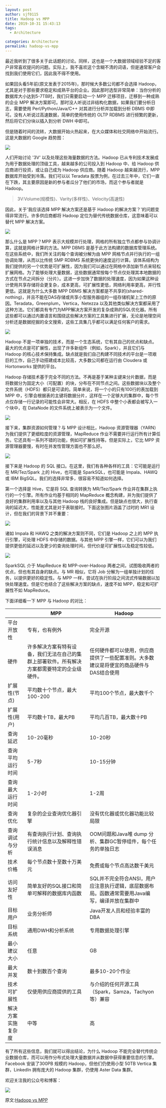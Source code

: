 ```yaml
---
layout: post
author: sjf0115
title: Hadoop vs MPP
date: 2019-10-31 15:43:13
tags:
  - Architecture

categories: Architecture
permalink: hadoop-vs-mpp
---
```


最近我听到了很多关于此话题的讨论。同样，这也是一个大数据领域经验不足的客户非常喜欢提问的问题。实际上，我不喜欢这个含糊不清的词语，但是通常客户会找到我们使用它们，因此我不得不使用。

如果回头看5年前(原文发表于2015年)，那时候大多数公司都不会选择 Hadoop，尤其是对于那些要求稳定和成熟平台的企业。因此那时选型非常简单：当你分析的数据库大小达到5-7TB时，我们只需要启动一个 MPP 迁移项目，迁移到一种成熟的企业 MPP 解决方案即可。那时没人听说过非结构化数据，如果我们要分析日志，需要使用 Perl/Python/Java/C++ 对其进行分析并加载到分析 DBMS 中即可。没有人听说过高速数据，简单的使用传统的 OLTP RDBMS 进行频繁的更新，然后将它们分块以插入到分析 DWH 中即可。

但是随着时间的流转，大数据开始火热起来，在大众媒体和社交网络中开始流行。这是大数据的 Google 趋势图：

![](https://github.com/sjf0115/PubLearnNotes/blob/master/image/Architecture/hadoop-vs-mpp-1.png?raw=true)

人们开始讨论 '3V' 以及处理这些海量数据的方法。Hadoop 已从专利技术发展成为用于数据处理的顶级工具，越来越多的公司投入到 Hadoop 中、给 Hadoop 供应商进行投资，或让自己成为 Hadoop 供应商。随着 Hadoop 越来越流行，MPP 数据库开始受到冷落。我们可以以 Teradata 股票为例，在过去三年中，它们一直在下跌，其主要原因是新的参与者瓜分了他们的市场，而这个参与者就是 Hadoop。

> 3V:Volume(规模性)、Varity(多样性)、Velocity(高速性)

因此，关于'我应该选择 MPP 解决方案还是基于 Hadoop 的解决方案？'的问题变得非常流行。许多供应商都将 Hadoop 定位为替代传统数据仓库，这意味着可以替代 MPP 解决方案。

![](https://github.com/sjf0115/PubLearnNotes/blob/master/image/Architecture/hadoop-vs-mpp-2.jpg?raw=true)

那么什么是 MPP？MPP 表示大规模并行处理，网格的所有独立节点都参与协调计算，这就是网格计算的方法。MPP DBMS 是基于此方法构建的数据库管理系统。在这些系统中，我们所关注的每个查询被分解为由 MPP 网格节点并行执行的一组协调处理，从而以比传统 SMP RDBMS 系统更快的速度运行计算。该体系结构为我们提供的另一个优势是可扩展性，因为我们可以通过在网格中添加新节点来轻松扩展网格。为了能够处理大量数据，这些数据通常按每个节点仅处理其本地数据的方式在节点之间拆分（分片）。这进一步加快了数据的处理速度，因为如果这种设计使用共享存储将会更复杂，成本更高，可扩展性更低，网络利用率更高，并行性更低。这就是为什么大多数 MPP DBMS 解决方案都是不共享的(shared-nothing)，并且不能在DAS存储或共享小型服务器组的一组存储机架上工作的原因。Teradata，Greenplum，Vertica，Netezza 以及其他类似解决方案都采用了这种方法。它们都具有专门为MPP解决方案开发的复杂成熟的SQL优化器。所有这些都可以通过内置语言和围绕这些解决方案的工具集进行扩展，无论是地理空间分析还是数据挖掘的全文搜索，这些工具集几乎都可以满足任何客户的需求。

![](https://github.com/sjf0115/PubLearnNotes/blob/master/image/Architecture/hadoop-vs-mpp-3.gif?raw=true)

Hadoop 不是一项单独的技术，而是一个生态系统，它有其自己的优点和缺点。最大的优点是可扩展性，出现了许多新组件（例如，Spark），并且它们与 Hadoop 的核心技术保持集成。缺点就是我们自己构建不同技术的平台是一项艰巨的工作，自己手动搭建成本比较高，大多数公司都在运行由 Cloudera 或 Hortonworks 提供的平台。

Hadoop 存储技术基于完全不同的方法。不再是基于某种主键来分片数据，而是将数据分为固定大小（可配置）的块，分布在不同节点之间。这些数据块以及整个文件系统（HDFS）都只是可读的。简单来说，将一个小的只有100行的表加载到 MPP 中，引擎会根据表的主键将数据分片，这样在一个足够大的集群中，每个节点仅存储一行记录的可能性会非常大。相反，在 HDFS 中整个小表都会被写入一个块中，在 DataNode 的文件系统上被表示为一个文件。

![](https://github.com/sjf0115/PubLearnNotes/blob/master/image/Architecture/hadoop-vs-mpp-4.jpg?raw=true)

接下来，集群资源如何管理？与 MPP 设计相比，Hadoop 资源管理器（YARN）为我们提供了更细粒度的资源管理，MapReduce 作业不需要并行运行所有计算任务。它还具有一系列不错的功能，例如可扩展性持等。但是实际上，它比 MPP 资源管理器要慢，有时在并发性管理方面也不那么好。

![](https://github.com/sjf0115/PubLearnNotes/blob/master/image/Architecture/hadoop-vs-mpp-5.jpg?raw=true)

接下来是 Hadoop 的 SQL 接口。在这里，我们有各种各样的工具：它可能是运行在 MR/Tez/Spark 上的 Hive，也可能是 SparkSQL，也可能是 Impala、HAWQ 或 IBM BigSQL。我们的选择非常多，很容易不知道如何选择。

第一个选择是 Hive，它是将 SQL 查询转换为 MR/Tez/Spark 作业并在集群上执行的一个引擎。所有作业均基于相同的 MapReduce 概念构建，并为我们提供了良好的集群利用率以及与其他 Hadoop 栈的良好集成。但是缺点也很大，执行查询的延迟大，性能差尤其是对于表联接时。下面这张图片涵盖了过时的 MR1 设计，但在我们的背景下并不重要：

![](https://github.com/sjf0115/PubLearnNotes/blob/master/image/Architecture/hadoop-vs-mpp-6.jpg?raw=true)

诸如 Impala 和 HAWQ 之类的解决方案则不同，它们是 Hadoop 之上的 MPP 执行引擎，可处理 HDFS 中存储的数据。与其他 MPP 引擎一样，它们可以为我们提供更低的延迟以及更少的查询处理时间，但代价是可扩展性以及稳定性较低。

![](https://github.com/sjf0115/PubLearnNotes/blob/master/image/Architecture/hadoop-vs-mpp-7.png?raw=true)

SparkSQL 介于 MapReduce 和 MPP-over-Hadoop 两者之间，试图吸收两者的优点，但也有其自身的缺点。与 MR 相似，它将 Job 分解为一组单独计划的任务，以提供更好的稳定性。与 MPP 一样，尝试在执行阶段之间流式传输数据以加快处理速度。但是它也结合了这些解决方案的缺点，速度不如 MPP，稳定和可扩展性不如 MapReduce。

下面详细看一下 MPP 与 Hadoop 的对比：

|     | MPP     | Hadoop     |
| --- | ---     | ---        |
| 平台开放性 | 专有，也有例外 | 完全开源 |
| 硬件 | 许多解决方案有特有设备，我们无法在自己的集群上部署软件。所有解决方案都需要特定的企业级硬件。| 任何硬件都可以使用，供应商提供了一些配置准则。大多数建议是将便宜的商品硬件与DAS结合使用 |
| 扩展性(节点) | 平均数十个节点，最大100-200 | 平均100个节点，最大数千个 |
| 扩展性(用户) | 平均数十TB，最大PB | 平均几百TB，最大数十PB |
| 查询延迟  |  10-20毫秒 | 10-20秒 |
| 查询平均运行时间 | 5-7秒 | 10-15分钟 |
| 查询最大运行时间 | 1-2小时 | 1-2周 |
| 查询优化 | 复杂的企业查询优化器引擎 | 没有优化器或优化器功能比较局限 |
| 查询调试与分析 | 有查询执行计划、查询执行统计信息以及解释性错误消息 | OOM问题和Java堆 dump 分析、集群GC暂停组件，每个任务的单独日志 |
| 技术价格 | 每个节点数十至数十万美元 | 免费或每个节点高达数千美元 |
| 访问友好性 | 简单友好的SQL接口和简单可解释的数据库内函数 | SQL并不完全符合ANSI，用户应注意执行逻辑，底层数据布局。函数通常需要用Java编写，编译并放在集群中 |
| 目标用户 | 业务分析师 | Java开发人员和经验丰富的DBA |
| 目标系统 | 通用DWH和分析系统 | 专用数据处理引擎 |
| 最小建议大小 | 任意 | GB |
| 最大并发 | 数十到数百个查询 | 最多10-20个作业 |
| 技术可扩展性 | 仅使用供应商提供的工具 | 与介绍的任何开源工具（Spark，Samza，Tachyon等）兼容 |
| 解决方案实施复杂度 | 中等 | 高 |

有了所有这些信息，我们就可以得出结论，为什么 Hadoop 不能完全替代传统企业数据仓库，而可以用作分布式处理大量数据并从数据中获得重要信息的引擎。Facebook 安装了300PB 规模的 Hadoop，但他们仍使用小型 50TB Vertica 集群，LinkedIn 拥有庞大的 Hadoop 集群，仍使用 Aster Data 集群。

欢迎关注我的公众号和博客：

![](https://github.com/sjf0115/PubLearnNotes/blob/master/image/Other/smartsi.jpg?raw=true)

原文:[Hadoop vs MPP](https://0x0fff.com/hadoop-vs-mpp/)
